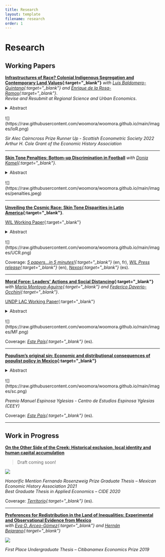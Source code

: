 ```yaml
---
title: Research
layout: template
filename: research
order: 1
--- 
```


# Research

## Working Papers

**[Infrastructures of Race? Colonial Indigenous Segregation and Contemporary Land Values](https://papers.ssrn.com/sol3/papers.cfm?abstract_id=4125065){:target="_blank"}** *with [Luis Baldomero-Quintana](https://sites.google.com/view/luisbaldomeroquintana/){:target="_blank"} and [Enrique de la Rosa-Ramos](https://www.enriquedelarosaramos.com/){:target="_blank"}*.  
*Revise and Resubmit at Regional Science and Urban Economics*.  

<details>
  <summary> Abstract </summary> 
  <br>
  <blockquote>
    We investigate the persistent impact of a colonial segregation policy on land values in modern Mexico City. During colonial times, Indigenous communities were confined —with varying degrees of success— to settlements known as *pueblos de indios*.  Using historical records, we exploit quasi-random variation in these *pueblos*' size and use a Regression Discontinuity Design to estimate the causal effects of the *pueblos* on land prices. We find a 5% land value penalty for areas affected by the colonial policy. The penalty is exacerbated for the *pueblos* formerly inhabited exclusively by Indigenous populations.  Historical evidence and novel digitized maps reveal that these land value penalties have been driven over the past two centuries by low public goods provision and negative economic expectations. Moreover, in contemporary data, we observe discontinuities in socioeconomic sorting into the affected pueblos as well as in their public goods quality. Our results underscore the long-lasting repercussions of colonial policies on contemporary spatial equilibria, clarifying the mechanisms driving historical persistence and offering implications for urban policies.
  </blockquote>
 </details>
<br>
![](https://raw.githubusercontent.com/woomora/woomora.github.io/main/images/IoR.png)

*Sir Alec Cairncross Prize Runner Up - Scottish Econometric Society 2022*  
*Arthur H. Cole Grant of the Economic History Association*   

---

**[Skin Tone Penalties: Bottom-up Discrimination in Football](https://papers.ssrn.com/sol3/papers.cfm?abstract_id=4537612)**  *with [Donia Kamel](https://www.doniakamel.com/home){:target="_blank"}.*

<details>
  <summary> Abstract </summary>  
  <br>
  <blockquote>
    This paper investigates colorism, racial discrimination based on skin color, in men's football. Firstly, using machine learning algorithms, we extract players' skin tones from online headshots to examine their impact on fan-based ratings and valuations. We find evidence of a skin tone penalty, where darker-skinned players face lower fan-driven market values and ratings. Secondly, using algorithm-based ratings and employing a Difference-in-Discontinuities design with geolocated penalty kicks data, we show that lighter-skinned players enjoy a premium higher by one standard deviation than their darker-skinned peers, conditional on scoring a penalty. 
Additionally, we find evidence that non-native players with dark skin face a double penalty. 
Leveraging the COVID-19 pandemic as a natural experiment, we highlight the role of fans' stadium attendance in algorithm-based results. 
The findings underscore direct skin tone discrimination in football and highlight fans' role in perpetuating algorithmic bias.
  </blockquote>
</details> 
<br>
![](https://raw.githubusercontent.com/woomora/woomora.github.io/main/images/penalties.jpeg)

---

**[Unveiling the Cosmic Race: Skin Tone Disparities in Latin America](https://papers.ssrn.com/sol3/papers.cfm?abstract_id=3870741){:target="_blank"}**.

[WIL Working Paper](https://wid.world/document/unveiling-the-cosmic-race-racial-inequalities-in-latin-america-world-inequality-lab-working-paper-2022-02/){:target="_blank"} 

<details>
  <summary> Abstract </summary>  
  <br>
  <blockquote>
    Could physical traits drive racial inequalities rather than ethnoracial identities? This paper investigates descriptive skin tone-based disparities across 25 Latin American countries. Using a nine-tone color palette, darker skin tones correlate with lower household income per capita, fewer years of schooling, and a 2 percentage point decrease in upward educational mobility. The direct and indirect skin tone disparities persist after bounding the estimates for unobserved heterogeneity. The skin tone gradients are present across different ethnoracial and gender groups and vary widely across countries. Oaxaca-Blinder decompositions suggest that discrimination likely drives a substantial portion of these gaps.
  </blockquote>
</details> 
<br>
![](https://raw.githubusercontent.com/woomora/woomora.github.io/main/images/UCR.png)
  
Coverage: *[5 papers...in 5 minutes!](https://www.parisschoolofeconomics.eu/en/economics-for-everyone/for-a-wider-audience/5-papers-in-5-minutes/december-2021/unveiling-the-cosmic-race-racial-inequalities-in-latin-america/){:target="_blank"}* (en, fr), *[WIL Press release](https://wid.world/news-article/racial-inequalities-in-latin-america/){:target="_blank"}* (en), *[Nexos](https://economia.nexos.com.mx/desenmascarar-la-raza-cosmica/){:target="_blank"}* (es). 

---

**[Moral Force: Leaders' Actions and Social Distancing](https://papers.ssrn.com/sol3/papers.cfm?abstract_id=3678980){:target="_blank"}**  *with [María Montoya-Aguirre](https://fr.linkedin.com/in/mariamontoyaa){:target="_blank"} and [Federico Daverio-Occhini](https://mx.linkedin.com/in/federicodaverio){:target="_blank"}*.  

[UNDP LAC Working Paper](https://www-dev.undp.org/latin-america/publications/moral-force-leaders%E2%80%99-actions-and-social-distancing){:target="_blank"}

<details>
  <summary> Abstract </summary>  
  <br>
  <blockquote>
  In the context of the COVID-19 pandemic, leaders' actions can influence whether individuals stay at home or ignore social distancing orders. Mexican president López Obrador held public events in different states of the country during the health emergency. This paper studies whether his example of contravening social distancing recommendations increases mobility rates. Using mobility data from UNDP-GRANDATA and a generalized event study design, we find that AMLO's public appearances increased mobility rates in the municipalities of the states he visited in the days following the events. Furthermore, using electoral data from the 2018 presidential election, we also find that mobility rates increase in municipalities where his political support is high after the president's events. We find that media coverage is the primary mechanism driving our results. Lastly, in the pandemic's advanced stages, the president's example does not affect mobility. The results suggest that leaders' actions are relevant to influence decisions when individuals have limited information.
  </blockquote>
</details> 
<br>
![](https://raw.githubusercontent.com/woomora/woomora.github.io/main/images/MF.png)

Coverage: *[Este País](https://estepais.com/tendencias_y_opiniones/fuerza-moral-el-ejemplo-del-presidente-en-el-distanciamiento-social/){:target="_blank"}* (es). 

---

**[Populism’s original sin: Economic and distributional consequences of populist policy in Mexico](https://ceey.org.mx/wp-content/uploads/2022/12/Consecuencias-del-pecado-Original.-Guillermo-Woo.pdf){:target="_blank"}**  

<details>
  <summary> Abstract </summary>  
  <br>
  <blockquote>
    This paper analyses the consequences of a populist policy in Mexico. As president-elect, López Obrador held an unoﬀicial referendum with less than 1% turnout to halt Mexico City’s New International Airport (NAIM) construction. I use synthetic control to show a populist penalty on GDP minus 3% one year after the cancellation, before Covid-19. I provide prediction bounds for the periods after Covid-19 and show the heterogeneous regional effects. The fall in consumption and investment explains the effect. I also show that from 2018 to 2021, GDP per capita has fallen by 10%. Income data suggest that most households are affected, while there is no effect for the wealthiest. The abuse of public power to legitimize populists socializes economic losses.
  </blockquote>
</details> 
<br>
![](https://raw.githubusercontent.com/woomora/woomora.github.io/main/images/sc.png)

*Premio Manuel Espinosa Yglesias - Centro de Estudios Espinosa Yglesias (CEEY)*  

Coverage: *[Este País](https://estepais.com/tendencias_y_opiniones/consecuencias-pecado-original/){:target="_blank"}* (es). 

---

## Work in Progress

**[On the Other Side of the Creek: Historical exclusion, local identity and human capital accumulation]()**  

  > Draft coming soon!

![](https://raw.githubusercontent.com/woomora/woomora.github.io/main/images/AOLDR.png)

*Honorific Mention Fernando Rosenzweig Prize Graduate Thesis – Mexican Economic History Association 2021*  
*Best Graduate Thesis in Applied Economics – CIDE 2020*  

Coverage: *[Territorio](https://www.territorio.mx/al-otro-lado-del-rio/){:target="_blank"}* (es).


---

**[Preferences for Redistribution in the Land of Inequalities: Experimental and Observational Evidence from Mexico]()**   
*with [Eva O. Arceo-Gómez](https://www.eva-arceo.com/){:target="_blank"} and [Hernán Bejarano](https://www.hernandbejarano.com/){:target="_blank"}*

![](https://raw.githubusercontent.com/woomora/woomora.github.io/main/images/PFRLI.png)

*First Place Undergraduate Thesis – Citibanamex Economics Prize 2019*

